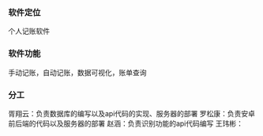 ### 软件定位
个人记账软件
### 软件功能
手动记账，自动记账，数据可视化，账单查询
### 分工
胥翔云：负责数据库的编写以及api代码的实现、服务器的部署
罗松康：负责安卓前后端的代码以及服务器的部署
赵涵：负责识别功能的api代码编写
王玮彬：